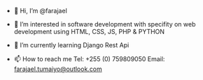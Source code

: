 - 👋 Hi, I’m @farajael
- 👀 I’m interested in software development with specifity on web development using HTML, CSS, JS, PHP & PYTHON
- 🌱 I’m currently learning Django Rest Api

- 📫 How to reach me 
  Tel: +255 (0) 759809050
  Email: farajael.tumaiyo@outlook.com


